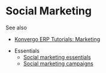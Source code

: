 # Social Marketing

<div class="alert alert-secondary">
<p class="alert-title">
See also</p><ul>
<li><p><a href="https://www.odoo.com/slides/marketing-27">Konvergo ERP Tutorials: Marketing</a></p></li>
</ul>
</div>

  * Essentials
    * [Social marketing essentials](social_marketing/essentials/social_essentials)
    * [Social marketing campaigns](social_marketing/essentials/social_campaigns)

